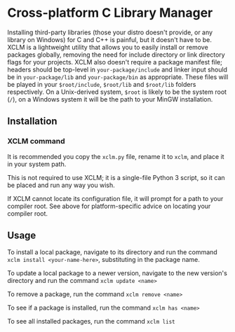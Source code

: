 # Cross-platform C Library Manager

Installing third-party libraries (those your distro doesn't provide, or any library on Windows) 
for C and C++ is painful, but it doesn't have to be. 
XCLM is a lightweight utility that allows you to easily install or remove packages globally, removing the need for include directory or link directory flags for your projects. XCLM also doesn't require a package manifest file; headers should be top-level in `your-package/include` and linker input should be in `your-package/lib` and `your-package/bin` as appropriate. These files will be played in your `$root/include`, `$root/lib` and `$root/lib` folders respectively. On a Unix-derived system, `$root` is likely to be the system root (`/`), on a Windows system it will be the path to your MinGW installation.

## Installation

### XCLM command
It is recommended you copy the `xclm.py` file, rename it to `xclm`, and place it in your system path.

This is not required to use XCLM; it is a single-file Python 3 script, so it can be placed and run any way you wish.

If XCLM cannot locate its configuration file, it will prompt for a path to your compiler root. See above for platform-specific advice on locating your compiler root.

## Usage

To install a local package, navigate to its directory and run the command `xclm install <your-name-here>`, substituting in the package name.

To update a local package to a newer version, navigate to the new version's directory and run the command `xclm update <name>`

To remove a package, run the command `xclm remove <name>`

To see if a package is installed, run the command `xclm has <name>`

To see all installed packages, run the command `xclm list`
